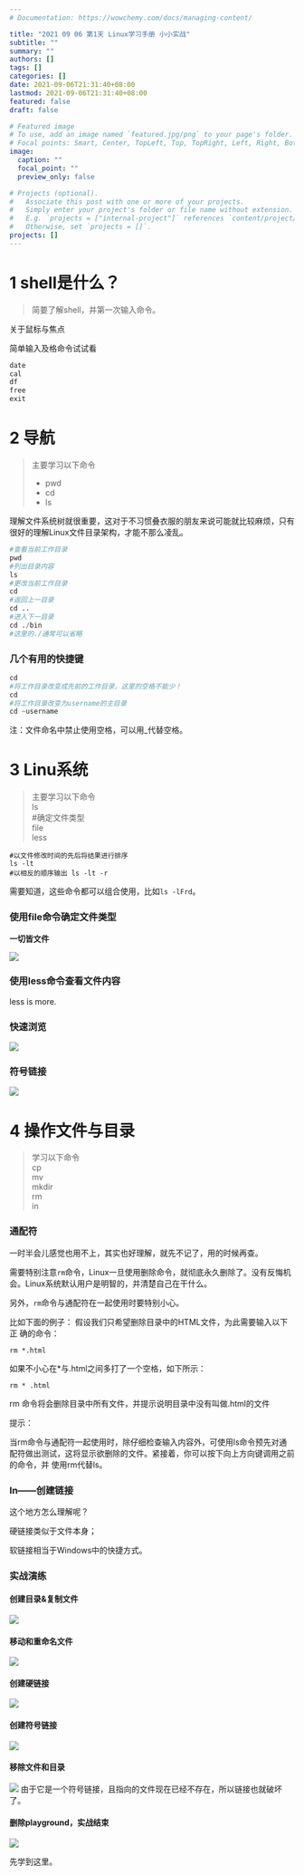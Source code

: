 ```yaml
---
# Documentation: https://wowchemy.com/docs/managing-content/

title: "2021 09 06 第1天 Linux学习手册 小小实战"
subtitle: ""
summary: ""
authors: []
tags: []
categories: []
date: 2021-09-06T21:31:40+08:00
lastmod: 2021-09-06T21:31:40+08:00
featured: false
draft: false

# Featured image
# To use, add an image named `featured.jpg/png` to your page's folder.
# Focal points: Smart, Center, TopLeft, Top, TopRight, Left, Right, BottomLeft, Bottom, BottomRight.
image:
  caption: ""
  focal_point: ""
  preview_only: false

# Projects (optional).
#   Associate this post with one or more of your projects.
#   Simply enter your project's folder or file name without extension.
#   E.g. `projects = ["internal-project"]` references `content/project/deep-learning/index.md`.
#   Otherwise, set `projects = []`.
projects: []
---
```

# 1 shell是什么？
>简要了解shell，并第一次输入命令。

 关于鼠标与焦点  
 
 简单输入及格命令试试看 
 ```R 
 date 
 cal 
 df 
 free 
 exit 
 ``` 
 
 # 2 导航 
 >主要学习以下命令 
 >- pwd 
 >- cd 
 >- ls  
 
 理解文件系统树就很重要，这对于不习惯叠衣服的朋友来说可能就比较麻烦，只有很好的理解Linux文件目录架构，才能不那么凌乱。
 
```R
#查看当前工作目录 
pwd 
#列出目录内容 
ls 
#更改当前工作目录 
cd 
#返回上一目录 
cd ..
#进入下一目录 
cd ./bin 
#这里的./通常可以省略 
```  

### 几个有用的快捷键 

```R 
cd 
#将工作目录改变成先前的工作目录，这里的空格不能少！
cd 
#将工作目录改变为username的主目录 
cd ~username 
``` 

注：文件命名中禁止使用空格，可以用_代替空格。
# 3 Linu系统 
> 主要学习以下命令      
ls     
#确定文件类型     
file     
less 

``` 
#以文件修改时间的先后将结果进行排序 
ls -lt 
#以相反的顺序输出 ls -lt -r 
``` 
需要知道，这些命令都可以组合使用，比如`ls -lFrd`。
 
### 使用file命令确定文件类型 
**一切皆文件** 

![](4cfd5ab9-a625-4614-a6c7-84c31a6a0f1f.png) 

### 使用less命令查看文件内容 

less is more.


### 快速浏览 

![](e0144981-2416-4f78-b269-8163f6ec0823.png) 

### 符号链接 
![](adceee79-a528-4082-b998-c1bf8ac480ae.png) 

# 4 操作文件与目录  

>学习以下命令     
cp      
mv      
mkdir      
rm      
in        

### 通配符 

一时半会儿感觉也用不上，其实也好理解，就先不记了，用的时候再查。

 需要特别注意`rm`命令，Linux一旦使用删除命令，就彻底永久删除了。没有反悔机会。Linux系统默认用户是明智的，并清楚自己在干什么。
 
 另外，`rm`命令与通配符在一起使用时要特别小心。
 
 比如下面的例子： 
 假设我们只希望删除目录中的HTML文件，为此需要输入以下正 确的命令： 
 ``` 
 rm *.html 
 ``` 
 
 如果不小心在*与.html之间多打了一个空格，如下所示： 
 ``` 
 rm * .html 
 ``` 
 
 rm 命令将会删除目录中所有文件，并提示说明目录中没有叫做.html的文件     
 
 提示： 
 
 当rm命令与通配符一起使用时，除仔细检查输入内容外，可使用ls命令预先对通配符做出测试，这将显示欲删除的文件。紧接着，你可以按下向上方向键调用之前的命令，并 使用rm代替ls。     
 
 ### ln——创建链接 
 
 这个地方怎么理解呢？    
 
 硬链接类似于文件本身；    
 
 软链接相当于Windows中的快捷方式。
 ### 实战演练 
 
 #### 创建目录&复制文件 

![](f42cb463-f11d-4acc-aefa-8367ab875c9d.png) 
#### 移动和重命名文件 
![](a9b58538-5453-4c9c-add8-2e456ba96c4e.png) 
#### 创建硬链接 
![](6769ef6e-ef8c-493d-a7fd-fcd23e860e1b.png) 
#### 创建符号链接 
![](39f0b440-cb21-4fc9-a7e2-d8dc30889d99.png) 
#### 移除文件和目录 
![](e645d07f-73cd-4737-90c5-e506f406bade.png)
由于它是一个符号链接，且指向的文件现在已经不存在，所以链接也就破坏了。
#### 删除playground，实战结束 

![](8ee3a219-8ef0-4c9e-836b-50d6341f5d23.png)  


先学到这里。
  